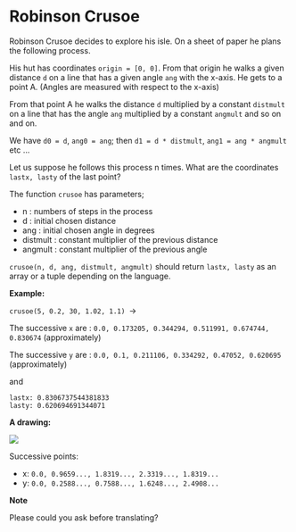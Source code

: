 # Robinson Crusoe

Robinson Crusoe decides to explore his isle. On a sheet of paper he plans the following process.

His hut has coordinates `origin = [0, 0]`. From that origin he walks a given distance `d` on a line that has a given
angle `ang` with the x-axis. He gets to a point A. (Angles are measured with respect to the x-axis)

From that point A he walks the distance `d` multiplied by a constant `distmult` on a line that has the angle `ang`
multiplied by a constant `angmult` and so on and on.

We have `d0 = d`, `ang0 = ang`; then `d1 = d * distmult`, `ang1 = ang * angmult` etc ...

Let us suppose he follows this process n times. What are the coordinates `lastx, lasty` of the last point?

The function `crusoe` has parameters;

- n : numbers of steps in the process
- d : initial chosen distance
- ang : initial chosen angle in degrees
- distmult : constant multiplier of the previous distance
- angmult : constant multiplier of the previous angle

`crusoe(n, d, ang, distmult, angmult)` should return `lastx, lasty` as an array or a tuple depending on the language.

<b>Example:</b>

```crusoe(5, 0.2, 30, 1.02, 1.1) ```->

The successive `x` are : `0.0, 0.173205, 0.344294, 0.511991, 0.674744, 0.830674` (approximately)

The successive `y` are : `0.0, 0.1, 0.211106, 0.334292, 0.47052, 0.620695` (approximately)

and

```
lastx: 0.8306737544381833
lasty: 0.620694691344071
```

<b>A drawing:</b>

![](https://i.imgur.com/SGHbb6Vl.png)

Successive points:

- x: `0.0, 0.9659..., 1.8319..., 2.3319..., 1.8319...`
- y: `0.0, 0.2588..., 0.7588..., 1.6248..., 2.4908...`

<b>Note</b>

Please could you ask before translating?
